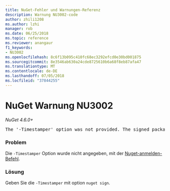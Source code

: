 ```yaml
---
title: NuGet-Fehler und Warnungen-Referenz
description: Warnung NU3002-code
author: zhili1208
ms.author: lzhi
manager: rob
ms.date: 06/25/2018
ms.topic: reference
ms.reviewer: anangaur
f1_keywords:
- NU3002
ms.openlocfilehash: 8c6f13b095c410fc68ec3292efcd0e30bd001875
ms.sourcegitcommit: 8e3546ab630a24cde8725610b6a68f8eb87afa47
ms.translationtype: MT
ms.contentlocale: de-DE
ms.lasthandoff: 07/05/2018
ms.locfileid: "37844255"
---
```

# <a name="nuget-warning-nu3002"></a>NuGet Warnung NU3002

*NuGet 4.6.0+*

<pre>The '-Timestamper' option was not provided. The signed package will not be timestamped.</pre>

### <a name="issue"></a>Problem
Die `-Timestamper` Option wurde nicht angegeben, mit der [Nuget-anmelden-Befehl](../../tools/cli-ref-sign.md).

### <a name="solution"></a>Lösung
Geben Sie die `-Timestamper` mit option `nuget sign`.
